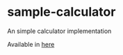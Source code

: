# sample-calculator

An simple calculator implementation

Available in [here](https://neemiassgc.github.io/sample-calculator/)
